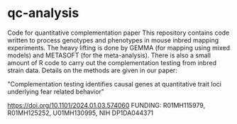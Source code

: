 # qc-analysis
Code for quantitative complementation paper
This repository contains code written to process genotypes and phenotypes in mouse inbred mapping experiments. The heavy lifting is done by GEMMA (for mapping using mixed models) and METASOFT (for the meta-analysis). There is also a small amount of R code to carry out the complementation testing from inbred strain data. Details on the methods are given in our paper:

"Complementation testing identifies causal genes at quantitative trait loci underlying fear related behavior"

https://doi.org/10.1101/2024.01.03.574060
FUNDING: R01MH115979, R01MH125252, U01MH130995, NIH DP1DA044371
